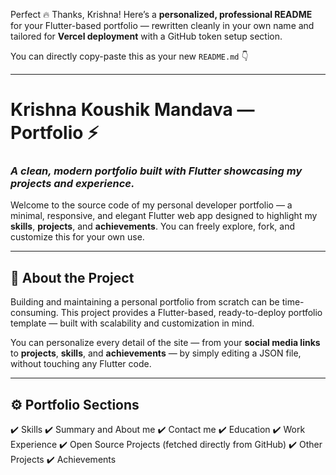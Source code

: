 Perfect 🔥 Thanks, Krishna!
Here’s a **personalized, professional README** for your Flutter-based portfolio — rewritten cleanly in your own name and tailored for **Vercel deployment** with a GitHub token setup section.

You can directly copy-paste this as your new `README.md` 👇

---

# **Krishna Koushik Mandava — Portfolio ⚡️**

### *A clean, modern portfolio built with Flutter showcasing my projects and experience.*

Welcome to the source code of my personal developer portfolio — a minimal, responsive, and elegant Flutter web app designed to highlight my **skills**, **projects**, and **achievements**.
You can freely explore, fork, and customize this for your own use.

---

## 🧠 **About the Project**

Building and maintaining a personal portfolio from scratch can be time-consuming.
This project provides a Flutter-based, ready-to-deploy portfolio template — built with scalability and customization in mind.

You can personalize every detail of the site — from your **social media links** to **projects**, **skills**, and **achievements** — by simply editing a JSON file, without touching any Flutter code.

---

## ⚙️ **Portfolio Sections**

✔️ Skills
✔️ Summary and About me
✔️ Contact me
✔️ Education
✔️ Work Experience
✔️ Open Source Projects (fetched directly from GitHub)
✔️ Other Projects
✔️ Achievements
